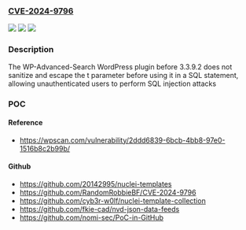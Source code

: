 ### [CVE-2024-9796](https://cve.mitre.org/cgi-bin/cvename.cgi?name=CVE-2024-9796)
![](https://img.shields.io/static/v1?label=Product&message=WP-Advanced-Search&color=blue)
![](https://img.shields.io/static/v1?label=Version&message=0%3C%203.3.9.2%20&color=brighgreen)
![](https://img.shields.io/static/v1?label=Vulnerability&message=CWE-89%20SQL%20Injection&color=brighgreen)

### Description

The WP-Advanced-Search WordPress plugin before 3.3.9.2 does not sanitize and escape the t parameter before using it in a SQL statement, allowing unauthenticated users to perform SQL injection attacks

### POC

#### Reference
- https://wpscan.com/vulnerability/2ddd6839-6bcb-4bb8-97e0-1516b8c2b99b/

#### Github
- https://github.com/20142995/nuclei-templates
- https://github.com/RandomRobbieBF/CVE-2024-9796
- https://github.com/cyb3r-w0lf/nuclei-template-collection
- https://github.com/fkie-cad/nvd-json-data-feeds
- https://github.com/nomi-sec/PoC-in-GitHub

